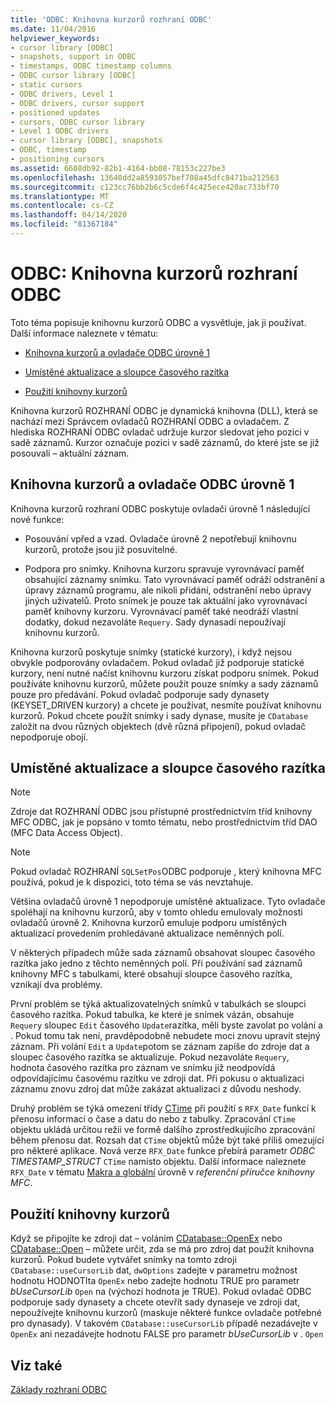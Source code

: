```yaml
---
title: 'ODBC: Knihovna kurzorů rozhraní ODBC'
ms.date: 11/04/2016
helpviewer_keywords:
- cursor library [ODBC]
- snapshots, support in ODBC
- timestamps, ODBC timestamp columns
- ODBC cursor library [ODBC]
- static cursors
- ODBC drivers, Level 1
- ODBC drivers, cursor support
- positioned updates
- cursors, ODBC cursor library
- Level 1 ODBC drivers
- cursor library [ODBC], snapshots
- ODBC, timestamp
- positioning cursors
ms.assetid: 6608db92-82b1-4164-bb08-78153c227be3
ms.openlocfilehash: 13640dd2a8593057bef708a45dfc8471ba212563
ms.sourcegitcommit: c123cc76bb2b6c5cde6f4c425ece420ac733bf70
ms.translationtype: MT
ms.contentlocale: cs-CZ
ms.lasthandoff: 04/14/2020
ms.locfileid: "81367184"
---
```

# <a name="odbc-the-odbc-cursor-library"></a>ODBC: Knihovna kurzorů rozhraní ODBC

Toto téma popisuje knihovnu kurzorů ODBC a vysvětluje, jak ji používat. Další informace naleznete v tématu:

- [Knihovna kurzorů a ovladače ODBC úrovně 1](#_core_the_cursor_library_and_level_1_odbc_drivers)

- [Umístěné aktualizace a sloupce časového razítka](#_core_positioned_updates_and_timestamp_columns)

- [Použití knihovny kurzorů](#_core_using_the_cursor_library)

Knihovna kurzorů ROZHRANÍ ODBC je dynamická knihovna (DLL), která se nachází mezi Správcem ovladačů ROZHRANÍ ODBC a ovladačem. Z hlediska ROZHRANÍ ODBC ovladač udržuje kurzor sledovat jeho pozici v sadě záznamů. Kurzor označuje pozici v sadě záznamů, do které jste se již posouvali – aktuální záznam.

## <a name="cursor-library-and-level-1-odbc-drivers"></a><a name="_core_the_cursor_library_and_level_1_odbc_drivers"></a>Knihovna kurzorů a ovladače ODBC úrovně 1

Knihovna kurzorů rozhraní ODBC poskytuje ovladači úrovně 1 následující nové funkce:

- Posouvání vpřed a vzad. Ovladače úrovně 2 nepotřebují knihovnu kurzorů, protože jsou již posuvitelné.

- Podpora pro snímky. Knihovna kurzoru spravuje vyrovnávací paměť obsahující záznamy snímku. Tato vyrovnávací paměť odráží odstranění a úpravy záznamů programu, ale nikoli přidání, odstranění nebo úpravy jiných uživatelů. Proto snímek je pouze tak aktuální jako vyrovnávací paměť knihovny kurzoru. Vyrovnávací paměť také neodráží vlastní dodatky, dokud nezavoláte `Requery`. Sady dynasadí nepoužívají knihovnu kurzorů.

Knihovna kurzorů poskytuje snímky (statické kurzory), i když nejsou obvykle podporovány ovladačem. Pokud ovladač již podporuje statické kurzory, není nutné načíst knihovnu kurzoru získat podporu snímek. Pokud používáte knihovnu kurzorů, můžete použít pouze snímky a sady záznamů pouze pro předávání. Pokud ovladač podporuje sady dynasety (KEYSET_DRIVEN kurzory) a chcete je používat, nesmíte používat knihovnu kurzorů. Pokud chcete použít snímky i sady dynase, musíte je `CDatabase` založit na dvou různých objektech (dvě různá připojení), pokud ovladač nepodporuje obojí.

## <a name="positioned-updates-and-timestamp-columns"></a><a name="_core_positioned_updates_and_timestamp_columns"></a>Umístěné aktualizace a sloupce časového razítka

> [!NOTE]
> Zdroje dat ROZHRANÍ ODBC jsou přístupné prostřednictvím tříd knihovny MFC ODBC, jak je popsáno v tomto tématu, nebo prostřednictvím tříd DAO (MFC Data Access Object).

> [!NOTE]
> Pokud ovladač ROZHRANÍ `SQLSetPos`ODBC podporuje , který knihovna MFC používá, pokud je k dispozici, toto téma se vás nevztahuje.

Většina ovladačů úrovně 1 nepodporuje umístěné aktualizace. Tyto ovladače spoléhají na knihovnu kurzorů, aby v tomto ohledu emulovaly možnosti ovladačů úrovně 2. Knihovna kurzorů emuluje podporu umístěných aktualizací provedením prohledávané aktualizace neměnných polí.

V některých případech může sada záznamů obsahovat sloupec časového razítka jako jedno z těchto neměnných polí. Při používání sad záznamů knihovny MFC s tabulkami, které obsahují sloupce časového razítka, vznikají dva problémy.

První problém se týká aktualizovatelných snímků v tabulkách se sloupci časového razítka. Pokud tabulka, ke které je snímek vázán, obsahuje `Requery` sloupec `Edit` časového `Update`razítka, měli byste zavolat po volání a . Pokud tomu tak není, pravděpodobně nebudete moci znovu upravit stejný záznam. Při volání `Edit` a `Update`potom se záznam zapíše do zdroje dat a sloupec časového razítka se aktualizuje. Pokud nezavoláte `Requery`, hodnota časového razítka pro záznam ve snímku již neodpovídá odpovídajícímu časovému razítku ve zdroji dat. Při pokusu o aktualizaci záznamu znovu zdroj dat může zakázat aktualizaci z důvodu neshody.

Druhý problém se týká omezení třídy [CTime](../../atl-mfc-shared/reference/ctime-class.md) při použití s `RFX_Date` funkcí k přenosu informací o čase a datu do nebo z tabulky. Zpracování `CTime` objektu ukládá určitou režii ve formě dalšího zprostředkujícího zpracování během přenosu dat. Rozsah dat `CTime` objektů může být také příliš omezující pro některé aplikace. Nová verze `RFX_Date` funkce přebírá parametr *ODBC TIMESTAMP_STRUCT* `CTime` namísto objektu. Další informace naleznete `RFX_Date` v tématu [Makra a globální](../../mfc/reference/mfc-macros-and-globals.md) úrovně v *referenční příručce knihovny MFC*.

## <a name="using-the-cursor-library"></a><a name="_core_using_the_cursor_library"></a>Použití knihovny kurzorů

Když se připojíte ke zdroji dat – voláním [CDatabase::OpenEx](../../mfc/reference/cdatabase-class.md#openex) nebo [CDatabase::Open](../../mfc/reference/cdatabase-class.md#open) – můžete určit, zda se má pro zdroj dat použít knihovna kurzorů. Pokud budete vytvářet snímky na tomto zdroji `CDatabase::useCursorLib` dat, `dwOptions` zadejte v parametru možnost hodnotu HODNOTIta `OpenEx` nebo zadejte hodnotu TRUE pro parametr *bUseCursorLib* `Open` na (výchozí hodnota je TRUE). Pokud ovladač ODBC podporuje sady dynasety a chcete otevřít sady dynaseje ve zdroji dat, nepoužívejte knihovnu kurzorů (maskuje některé funkce ovladače potřebné pro dynasady). V takovém `CDatabase::useCursorLib` případě nezadávejte v `OpenEx` ani nezadávejte hodnotu FALSE pro parametr *bUseCursorLib* v . `Open`

## <a name="see-also"></a>Viz také

[Základy rozhraní ODBC](../../data/odbc/odbc-basics.md)
